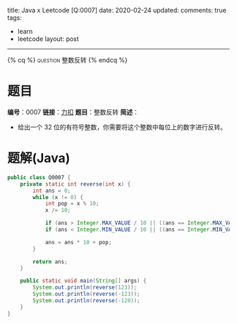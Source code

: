 title: Java x Leetcode [Q:0007]
date: 2020-02-24
updated: 
comments: true
tags:
  - learn
  - leetcode
layout: post
---
{% cq %}
<span style="font-variant: small-caps;">question</span>
整数反转
{% endcq %}
<!--more-->

# 题目
**编号**：0007
**链接**：[力扣](https://leetcode-cn.com/problems/reverse-integer/)
**题目**：整数反转
**简述**：
* 给出一个 32 位的有符号整数，你需要将这个整数中每位上的数字进行反转。

# 题解(Java)
```java
public class Q0007 {
    private static int reverse(int x) {
        int ans = 0;
        while (x != 0) {
            int pop = x % 10;
            x /= 10;

            if (ans > Integer.MAX_VALUE / 10 || ((ans == Integer.MAX_VALUE / 10) && pop > Integer.MAX_VALUE % 10)) return 0;
            if (ans < Integer.MIN_VALUE / 10 || ((ans == Integer.MIN_VALUE / 10) && pop < Integer.MIN_VALUE % 10)) return 0;

            ans = ans * 10 + pop;
        }

        return ans;
    }

    public static void main(String[] args) {
        System.out.println(reverse(123));
        System.out.println(reverse(-123));
        System.out.println(reverse(-120));
    }
}
```
